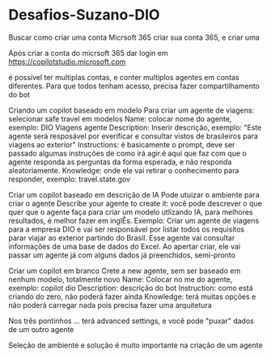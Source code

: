 # Desafios-Suzano-DIO

Buscar como criar uma conta Micrsoft 365
criar sua conta 365, e criar uma

Após criar a conta do micrsoft 365
dar login em https://copilotstudio.microsoft.com

é possível ter multiplas contas, e conter multiplos agentes em contas diferentes. Para que todos tenham acesso, precisa fazer compartilhamento do bot

Criando um copilot baseado em modelo
Para criar um agente de viagens: selecionar safe travel em modelos
Name: colocar nome do agente, exemplo: DIO Viagens agente
Description: Inserir descrição, exemplo: "Este agente será resposável por everificar e consultar vistos de brasileiros para viagens ao exterior"
Instructions: é basicamente o prompt, deve ser passado algumas instruções de como irá agir.é aqui que faz com que o agente responda as perguntas da forma esperada, e não responda aleatoriamente.
Knowledge: onde ele vai retirar o conhecimento para responder, exemplo: travel.state.gov

Criar um copilot baseado em descrição de IA
Pode utuizar o ambiente para criar o agente
Describe your agente to create it: você pode descrever o que quer que o agente faça para criar um modelo utlizando IA, para melhores resultados, é melhor fazer em inglÊs. Exemplo: Criar um agente de viagens para a empresa DIO e vai ser responsável por listar todos os requisitos parar viajar ao exterior partindo do Brasil. Esse agente vai consultar informações de uma base de dados do Excel.
Ao apertar criar, ele vai passar um agente já com alguns dados já preenchidos, semi-pronto

Criar um copilot em branco
Crete a new agente, sem ser baseado em nenhum modelo, totalmente novo
Name: Colocar no me do agente, exemplo: copilot dio
Description: descrição do bot
Instruction: como está criando do zero, não poderá fazer ainda
Knowledge: terá muitas opções e não poderá carregar nada pois precisa fazer uma arquitetura

Nos três pontinhos ... terá advanced settings, e você pode "puxar" dados de um outro agente

Seleção de ambiente e solução é muito importante na criação de um agente

